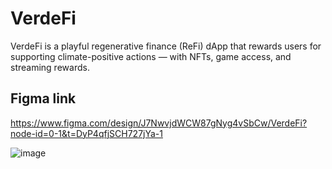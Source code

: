 # VerdeFi 
VerdeFi is a playful regenerative finance (ReFi) dApp that rewards users for supporting climate-positive actions — with NFTs, game access, and streaming rewards.

## Figma link
https://www.figma.com/design/J7NwvjdWCW87gNyg4vSbCw/VerdeFi?node-id=0-1&t=DyP4qfjSCH727jYa-1

![image](https://github.com/user-attachments/assets/c87812eb-13b7-4a3a-b5d0-ae5498f7e2f7)
